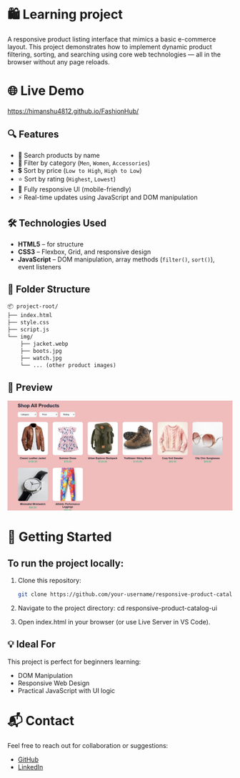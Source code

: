 # 🛍️ Learning project

A responsive product listing interface that mimics a basic e-commerce layout. This project demonstrates how to implement dynamic product filtering, sorting, and searching using core web technologies — all in the browser without any page reloads.

# 🌐 Live Demo
https://himanshu4812.github.io/FashionHub/


## 🔍 Features
- 🔎 Search products by name
- 🧩 Filter by category (`Men`, `Women`, `Accessories`)
- 💲 Sort by price (`Low to High`, `High to Low`)
- ⭐ Sort by rating (`Highest`, `Lowest`)
- 📱 Fully responsive UI (mobile-friendly)
- ⚡ Real-time updates using JavaScript and DOM manipulation

## 🛠️ Technologies Used

- **HTML5** – for structure
- **CSS3** – Flexbox, Grid, and responsive design
- **JavaScript** – DOM manipulation, array methods (`filter()`, `sort()`), event listeners

## 📁 Folder Structure
```
📦 project-root/
├── index.html
├── style.css
├── script.js
└── img/
    ├── jacket.webp
    ├── boots.jpg
    ├── watch.jpg
    └── ... (other product images)
```


## 📸 Preview
![Preview](img/Screenshot.jpg)

# 🚀 Getting Started

## To run the project locally:

1. Clone this repository:
   ```bash
   git clone https://github.com/your-username/responsive-product-catalog-ui.git
   
2. Navigate to the project directory:
cd responsive-product-catalog-ui

3. Open index.html in your browser (or use Live Server in VS Code).

## 💡 Ideal For
This project is perfect for beginners learning:
- DOM Manipulation
- Responsive Web Design
- Practical JavaScript with UI logic

# 📬 Contact
Feel free to reach out for collaboration or suggestions:

- [GitHub](https://github.com/Himanshu4812)
- [LinkedIn](https://www.linkedin.com/in/himanshu-kumar-389a85273/)

